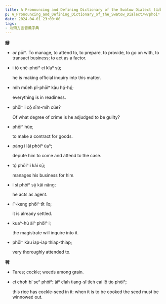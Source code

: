 ```yaml
---
title: A Pronouncing and Defining Dictionary of the Swatow Dialect (汕頭方言音義字典) / phoiⁿ
p: A_Pronouncing_and_Defining_Dictionary_of_the_Swatow_Dialect/w/phoiⁿ
date: 2024-04-01 23:00:00
tags: 
- 汕頭方言音義字典
---
```



**辦**
- *or* pōiⁿ. To manage, to attend to, to prepare, to provide, to go on with, to transact business; to act as a factor.

- i tó̤ chê-phōiⁿ cí kĭaⁿ sṳ̄;

  he is making official inquiry into this matter.

- mih mûeh pĭ-phōiⁿ kàu hó̤-hó̤;

  everything is in readiness.

- phōiⁿ i cò̤ sĭm-mih cŭe?

  Of what degree of crime is he adjudged to be guilty?

- phōiⁿ hùe;

  to make a contract for goods.

- pàng i lâi phōiⁿ ùaⁿ;

  depute him to come and attend to the case.

- tó̤ phōiⁿ i kâi sṳ̄;

  manages his business for him.

- i sĭ phōiⁿ sṳ̄ kâi nâng;

  he acts as agent.

- íⁿ-keng phōiⁿ tît lío;

  it is already settled.

- kuaⁿ-hú àiⁿ phōiⁿ i;

  the magistrate will inquire into it.

- phōiⁿ kàu iap-iap thiap-thiap;

  very thoroughly attended to.

**稗**
- Tares; cockle; weeds among grain.

- cí cho̤h bí seⁿ phōiⁿ: àiⁿ cîah tiang-sî tîeh cai lō̤ tīo phōiⁿ;

  this rice has cockle-seed in it: when it is to be cooked the seed must be winnowed out.